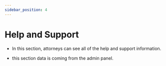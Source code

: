 ```yaml
---
sidebar_position: 4
---
```


# Help and Support

- In this section, attorneys can see all of the help and support information.

- this section data is coming from the admin panel.